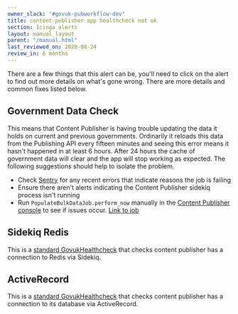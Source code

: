 ```yaml
---
owner_slack: "#govuk-pubworkflow-dev"
title: content-publisher app healthcheck not ok
section: Icinga alerts
layout: manual_layout
parent: "/manual.html"
last_reviewed_on: 2020-08-24
review_in: 6 months
---
```


There are a few things that this alert can be, you'll need to click on the alert to find out more details on what's gone wrong. There are more details and common fixes listed below.

## Government Data Check

This means that Content Publisher is having trouble updating the data it holds on current and previous governments. Ordinarily it reloads this data from the Publishing API every fifteen minutes and seeing this error means it hasn't happened in at least 6 hours. After 24 hours the cache of government data will clear and the app will stop working as expected. The following suggestions should help to isolate the problem.

- Check [Sentry][] for any recent errors that indicate reasons the job is failing
- Ensure there aren't alerts indicating the Content Publisher sidekiq process isn't running
- Run `PopulateBulkDataJob.perform_now` manually in the [Content Publisher console][console] to see if issues occur. [Link to job][data job]

## Sidekiq Redis

This is a [standard GovukHealthcheck][sidekiq health] that checks content publisher has a connection to Redis via Sidekiq.

## ActiveRecord

This is a [standard GovukHealthcheck][activerecord health] that checks content publisher has a connection to its database via ActiveRecord.

[Sentry]: [https://sentry.io/organizations/govuk/issues/?project=1242052]
[data job]: [https://github.com/alphagov/content-publisher/blob/master/app/jobs/populate_bulk_data_job.rb]
[console]: [https://docs.publishing.service.gov.uk/manual/get-ssh-access.html#running-a-console]
[sidekiq health]: [https://github.com/alphagov/govuk_app_config/blob/master/docs/healthchecks.md#sidekiqredis]
[activerecord health]: [https://github.com/alphagov/govuk_app_config/blob/master/docs/healthchecks.md#activerecord]
